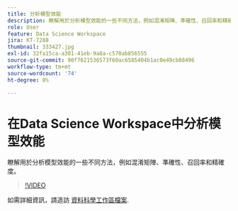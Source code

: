 ```yaml
---
title: 分析模型效能
description: 瞭解用於分析模型效能的一些不同方法，例如混淆矩陣、準確性、召回率和精確度。
role: User
feature: Data Science Workspace
jira: KT-7288
thumbnail: 333427.jpg
exl-id: 32fa15ca-a301-41eb-9a8a-c570ab856555
source-git-commit: 90f7621536573f60ac6585404b1ac0e49cb08496
workflow-type: tm+mt
source-wordcount: '74'
ht-degree: 8%

---
```


# 在Data Science Workspace中分析模型效能

瞭解用於分析模型效能的一些不同方法，例如混淆矩陣、準確性、召回率和精確度。

>[!VIDEO](https://video.tv.adobe.com/v/333427)

如需詳細資訊，請造訪 [資料科學工作區檔案](https://experienceleague.adobe.com/docs/experience-platform/data-science-workspace/home.html?lang=zh-Hant).